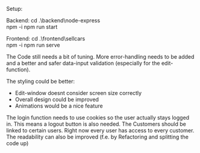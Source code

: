 Setup:

Backend:
cd .\backend\node-express\
npm -i
npm run start

Frontend:
cd .\frontend\sellcars\
npm -i
npm run serve


The Code still needs a bit of tuning. More error-handling needs to be added and a better and safer data-input validation (especially for the edit-function).

The styling could be better:
- Edit-window doesnt consider screen size correctly
- Overall design could be improved
- Animations would be a nice feature

The login function needs to use cookies so the user actually stays logged in. This means a logout button is also needed.
The Customers should be linked to certain users. Right now every user has access to every customer.
The readability can also be improved (f.e. by Refactoring and splitting the code up) 
